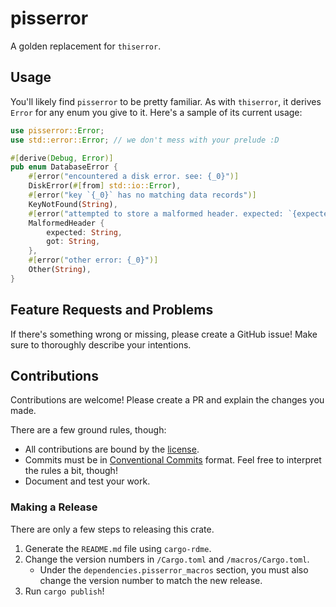 <!-- cargo-rdme start -->

# pisserror

A golden replacement for `thiserror`.

## Usage

You'll likely find `pisserror` to be pretty familiar. As with `thiserror`, it derives `Error` for any enum you give to it. Here's a sample of its current usage:

```rust
use pisserror::Error;
use std::error::Error; // we don't mess with your prelude :D

#[derive(Debug, Error)]
pub enum DatabaseError {
    #[error("encountered a disk error. see: {_0}")]
    DiskError(#[from] std::io::Error),
    #[error("key `{_0}` has no matching data records")]
    KeyNotFound(String),
    #[error("attempted to store a malformed header. expected: `{expected:?}`. got: `{got:?}`")]
    MalformedHeader {
        expected: String,
        got: String,
    },
    #[error("other error: {_0}")]
    Other(String),
}
```

## Feature Requests and Problems

If there's something wrong or missing, please create a GitHub issue! Make sure to thoroughly describe your intentions.

## Contributions

Contributions are welcome! Please create a PR and explain the changes you made.

There are a few ground rules, though:

- All contributions are bound by the [license](./LICENSE).
- Commits must be in [Conventional Commits](https://www.conventionalcommits.org/en/v1.0.0/) format. Feel free to interpret the rules a bit, though!
- Document and test your work.

### Making a Release

There are only a few steps to releasing this crate.

1. Generate the `README.md` file using `cargo-rdme`.
1. Change the version numbers in `/Cargo.toml` and `/macros/Cargo.toml`.
    - Under the `dependencies.pisserror_macros` section, you must also change the version number to match the new release.
1. Run `cargo publish`!

<!-- cargo-rdme end -->
